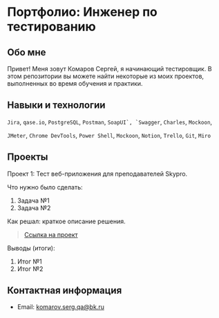 # Портфолио: Инженер по тестированию

## Обо мне

Привет! Меня зовут Комаров Сергей, я начинающий тестировщик.
В этом репозитории вы можете найти некоторые из моих проектов, выполненных во время обучения и практики.
<br>

## Навыки и технологии
``Jira``, ``qase.io``, ``PostgreSQL``, ``Postman``, ``SoapUI`, `Swagger``, ``Charles``, ``Mockoon``,  

``JMeter``, ``Chrome DevTools``, ``Power Shell``, ``Mockoon``, ``Notion``, ``Trello``, ``Git``, ``Miro`` 



## Проекты
<p> Проект 1: Тест веб-приложения для преподавателей Skypro. </p>
<p> Что нужно было сделать: </p>
<ol>
   <li> Задача №1 </li>
   <li> Задача №2 </li>
</ol>

<p> Как решал: краткое описание решения. </p>

> [Ссылка на проект](https://www.notion.so/1-2-df0a789592a04ba4ace1f1c60ad79ef4?pvs=4)
 
<p> Выводы (итоги): </p>
<ol>
   <li> Итог №1 </li>
   <li> Итог №2 </li>
</ol>


## Контактная информация
- Email: <komarov.serg.qa@bk.ru> 
